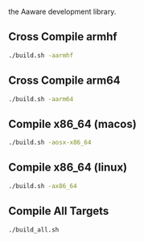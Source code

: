 the Aaware development library.

## Cross Compile armhf

```sh
./build.sh -aarmhf
```

## Cross Compile arm64

```sh
./build.sh -aarm64
```

## Compile x86_64 (macos)

```sh
./build.sh -aosx-x86_64
```

## Compile x86_64 (linux)

```sh
./build.sh -ax86_64
```

## Compile All Targets

```sh
./build_all.sh
```
